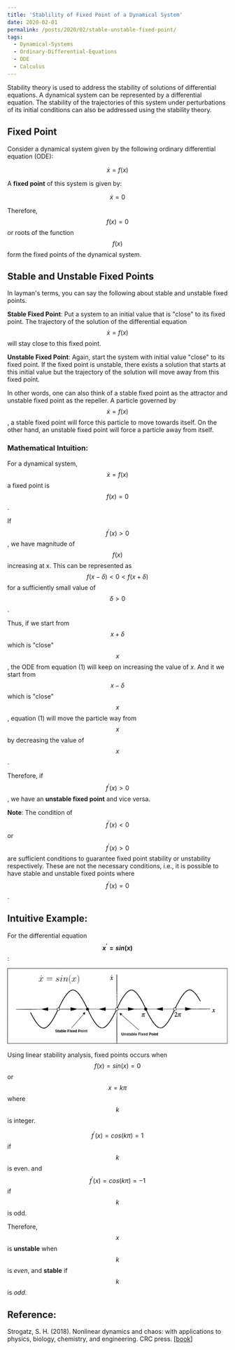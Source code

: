```yaml
---
title: 'Stablility of Fixed Point of a Dynamical System'
date: 2020-02-01
permalink: /posts/2020/02/stable-unstable-fixed-point/
tags:
  - Dynamical-Systems
  - Ordinary-Differential-Equations
  - ODE
  - Calculus
---
```


Stability theory is used to address the stability of solutions of differential equations. A dynamical system can be represented by a differential equation. The stability of the trajectories of this system under perturbations of its initial conditions can also be addressed using the stability theory.


## Fixed Point

Consider a dynamical system given by the following ordinary differential equation (ODE):

$$\dot x = f(x)$$

A **fixed point** of this system is given by:

$$\dot x = 0$$

Therefore, $$f(x) = 0$$ or roots of the function $$f(x)$$ form the fixed points of the dynamical system.

## Stable and Unstable Fixed Points

In layman's terms, you can say the following about stable and unstable fixed points.

**Stable Fixed Point**: Put a system to an initial value that is "close" to its fixed point. The trajectory of the solution of the differential equation $$\dot x = f(x)$$ will stay close to this fixed point.

**Unstable Fixed Point**: Again, start the system with initial value "close" to its fixed point. If the fixed point is unstable, there exists a solution that starts at this initial value but the trajectory of the solution will move away from this fixed point.


In other words, one can also think of a stable fixed point as the attractor and unstable fixed point as the repeller. A particle governed by $$\dot x = f(x)$$, a stable fixed point will force this particle to move towards itself. On the other hand, an unstable fixed point will force a particle away from itself.

### Mathematical Intuition:

For a dynamical system, $$\dot x = f(x)$$ a fixed point is $$f(x) = 0$$.

If $$f^{\prime}(x) > 0$$, we have magnitude of $$f(x)$$ increasing at x. This can be represented as $$f(x - \delta) < 0 < f(x + \delta)$$ for a sufficiently small value of $$\delta > 0$$.

Thus, if we start from $$x+\delta$$ which is "close" $$x$$, the ODE from equation (1) will keep on increasing the value of $x$. And it we start from $$x-\delta$$ which is "close" $$x$$, equation (1) will move the particle way from $$x$$ by decreasing the value of $$x$$.

Therefore, if $$f^{\prime} (x)>0$$, we have an **unstable fixed point** and vice versa.

**Note**: The condition of $$f^{\prime} (x) < 0$$ or $$f^{\prime} (x) > 0$$ are sufficient conditions to guarantee fixed point stability or unstability respectively. These are not the necessary conditions, i.e., it is possible to have stable and unstable fixed points where $$f^{\prime} (x) = 0$$.

## Intuitive Example:

For the differential equation **$$x^{\prime} = sin(x)$$**:

<img src="/images/sin_x_feb2020.png" alt="Stable and Unstable fixed points on $$x=sin(x)$$"/>

Using linear stability analysis, fixed points occurs when $$f(x)=sin(x)=0$$ or $$x=kπ$$ where $$k$$ is integer.

$$f^{\prime}(x)=cos(kπ)=1$$ if $$k$$ is even. and $$f^{\prime}(x)=cos(kπ)=−1$$ if $$k$$ is odd.

Therefore, $$x$$ is **unstable** when $$k$$ is *even*, and **stable** if $$k$$ is *odd*.




## Reference:

Strogatz, S. H. (2018). Nonlinear dynamics and chaos: with applications to physics, biology, chemistry, and engineering. CRC press. [[book](http://www.hds.bme.hu/~fhegedus/Strogatz%20-%20Nonlinear%20Dynamics%20and%20Chaos.pdf)]









